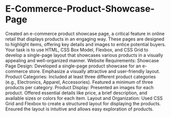# E-Commerce-Product-Showcase-Page

Created an e-commerce product showcase page, a critical feature in online retail that displays products in an engaging way. These pages are designed to highlight items, offering key details and images to entice potential buyers. Your task is to use HTML, CSS Box Model, Flexbox, and CSS Grid to develop a single-page layout that showcases various products in a visually appealing and well-organized manner.
Website Requirements:
Showcase Page Design:
Developed a single-page product showcase for an e-commerce store.
Emphasize a visually attractive and user-friendly layout.
Product Categories:
Included at least three different product categories (e.g., Electronics, Apparel, Accessories).
Featured a minimum of three products per category.
Product Display:
Presented an images for each product.
Offered essential details like price, a brief description, and available sizes or colors for each item.
Layout and Organization:
Used CSS Grid and Flexbox to create a structured layout for displaying the products.
Ensured the layout is intuitive and allows easy exploration of products.